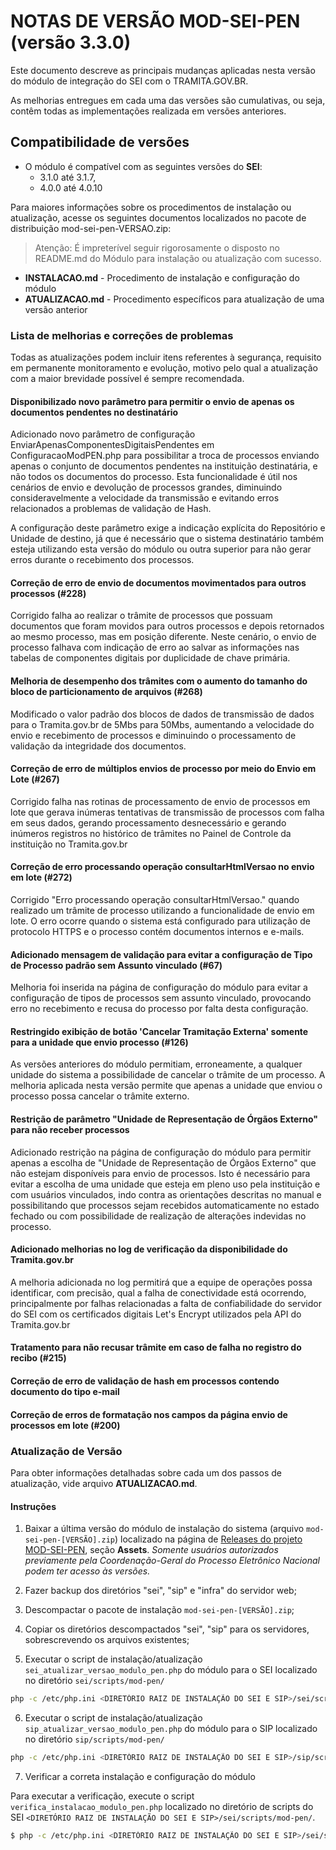 # NOTAS DE VERSÃO MOD-SEI-PEN (versão 3.3.0)

Este documento descreve as principais mudanças aplicadas nesta versão do módulo de integração do SEI com o TRAMITA.GOV.BR.

As melhorias entregues em cada uma das versões são cumulativas, ou seja, contêm todas as implementações realizada em versões anteriores.

## Compatibilidade de versões
* O módulo é compatível com as seguintes versões do **SEI**:
    * 3.1.0 até 3.1.7, 
    * 4.0.0 até 4.0.10
    
Para maiores informações sobre os procedimentos de instalação ou atualização, acesse os seguintes documentos localizados no pacote de distribuição mod-sei-pen-VERSAO.zip:
> Atenção: É impreterível seguir rigorosamente o disposto no README.md do Módulo para instalação ou atualização com sucesso.

* **INSTALACAO.md** - Procedimento de instalação e configuração do módulo
* **ATUALIZACAO.md** - Procedimento específicos para atualização de uma versão anterior

### Lista de melhorias e correções de problemas

Todas as atualizações podem incluir itens referentes à segurança, requisito em permanente monitoramento e evolução, motivo pelo qual a atualização com a maior brevidade possível é sempre recomendada.


#### Disponibilizado novo parâmetro para permitir o envio de apenas os documentos pendentes no destinatário

Adicionado novo parâmetro de configuração EnviarApenasComponentesDigitaisPendentes em ConfiguracaoModPEN.php para possibilitar a troca de processos enviando apenas o conjunto de documentos pendentes na instituição destinatária, e não todos os documentos do processo. Esta funcionalidade é útil nos cenários de envio e devolução de processos grandes, diminuindo consideravelmente a velocidade da transmissão e evitando erros relacionados a problemas de validação de Hash. 

A configuração deste parâmetro exige a indicação explícita do Repositório e Unidade de destino, já que é necessário que o sistema destinatário também esteja utilizando esta versão do módulo ou outra superior para não gerar erros durante o recebimento dos processos.


#### Correção de erro de envio de documentos movimentados para outros processos (#228)

Corrigido falha ao realizar o trâmite de processos que possuam documentos que foram movidos para outros processos e depois retornados ao mesmo processo, mas em posição diferente. Neste cenário, o envio de processo falhava com indicação de erro ao salvar as informações nas tabelas de componentes digitais por duplicidade de chave primária. 


#### Melhoria de desempenho dos trâmites com o aumento do tamanho do bloco de particionamento de arquivos (#268)

Modificado o valor padrão dos blocos de dados de transmissão de dados para o Tramita.gov.br de 5Mbs para 50Mbs, aumentando a velocidade do envio e recebimento de processos e diminuindo o processamento de validação da integridade dos documentos.  


#### Correção de erro de múltiplos envios de processo por meio do Envio em Lote (#267)

Corrigido falha nas rotinas de processamento de envio de processos em lote que gerava inúmeras tentativas de transmissão de processos com falha em seus dados, gerando processamento desnecessário e gerando inúmeros registros no histórico de trâmites no Painel de Controle da instituição no Tramita.gov.br 


#### Correção de erro processando operação consultarHtmlVersao no envio em lote (#272)

Corrigido "Erro processando operação consultarHtmlVersao." quando realizado um trâmite de processo utilizando a funcionalidade de envio em lote. O erro ocorre quando o sistema está configurado para utilização de protocolo HTTPS e o processo contém documentos internos e e-mails. 


#### Adicionado mensagem de validação para evitar a configuração de Tipo de Processo padrão sem Assunto vinculado (#67)
    
Melhoria foi inserida na página de configuração do módulo para evitar a configuração de tipos de processos sem assunto vinculado, provocando erro no recebimento e recusa do processo por falta desta configuração.


#### Restringido exibição de botão 'Cancelar Tramitação Externa' somente para a unidade que envio processo (#126)

As versões anteriores do módulo permitiam, erroneamente, a qualquer unidade do sistema a possibilidade de cancelar o trâmite de um processo. A melhoria aplicada nesta versão permite que apenas a unidade que enviou o processo possa cancelar o trâmite externo.


#### Restrição de parâmetro "Unidade de Representação de Órgãos Externo" para não receber processos

Adicionado restrição na página de configuração do módulo para permitir apenas a escolha de "Unidade de Representação de Órgãos Externo" que não estejam disponíveis para envio de processos. Isto é necessário para evitar a escolha de uma unidade que esteja em pleno uso pela instituição e com usuários vinculados, indo contra as orientações descritas no manual e possibilitando que processos sejam recebidos automaticamente no estado fechado ou com possibilidade de realização de alterações indevidas no processo.


#### Adicionado melhorias no log de verificação da disponibilidade do Tramita.gov.br

A melhoria adicionada no log permitirá que a equipe de operações possa identificar, com precisão, qual a falha de conectividade está ocorrendo, principalmente por falhas relacionadas a falta de confiabilidade do servidor do SEI com os certificados digitais Let's Encrypt utilizados pela API do Tramita.gov.br


#### Tratamento para não recusar trâmite em caso de falha no registro do recibo (#215)


#### Correção de erro de validação de hash em processos contendo documento do tipo e-mail


#### Correção de erros de formatação nos campos da página envio de processos em lote (#200)



### Atualização de Versão

Para obter informações detalhadas sobre cada um dos passos de atualização, vide arquivo **ATUALIZACAO.md**.

#### Instruções

1. Baixar a última versão do módulo de instalação do sistema (arquivo `mod-sei-pen-[VERSÃO].zip`) localizado na página de [Releases do projeto MOD-SEI-PEN](https://github.com/spbgovbr/mod-sei-pen/releases), seção **Assets**. _Somente usuários autorizados previamente pela Coordenação-Geral do Processo Eletrônico Nacional podem ter acesso às versões._

2. Fazer backup dos diretórios "sei", "sip" e "infra" do servidor web;

3. Descompactar o pacote de instalação `mod-sei-pen-[VERSÃO].zip`;

4. Copiar os diretórios descompactados "sei", "sip" para os servidores, sobrescrevendo os arquivos existentes;

5. Executar o script de instalação/atualização `sei_atualizar_versao_modulo_pen.php` do módulo para o SEI localizado no diretório `sei/scripts/mod-pen/`

```bash
php -c /etc/php.ini <DIRETÓRIO RAIZ DE INSTALAÇÃO DO SEI E SIP>/sei/scripts/mod-pen/sei_atualizar_versao_modulo_pen.php
```

6. Executar o script de instalação/atualização `sip_atualizar_versao_modulo_pen.php` do módulo para o SIP localizado no diretório `sip/scripts/mod-pen/`

```bash
php -c /etc/php.ini <DIRETÓRIO RAIZ DE INSTALAÇÃO DO SEI E SIP>/sip/scripts/mod-pen/sip_atualizar_versao_modulo_pen.php
```

7. Verificar a correta instalação e configuração do módulo

Para executar a verificação, execute o script ```verifica_instalacao_modulo_pen.php``` localizado no diretório de scripts do SEI ```<DIRETÓRIO RAIZ DE INSTALAÇÃO DO SEI E SIP>/sei/scripts/mod-pen/```.

```bash
$ php -c /etc/php.ini <DIRETÓRIO RAIZ DE INSTALAÇÃO DO SEI E SIP>/sei/scripts/mod-pen/verifica_instalacao_modulo_pen.php
``` 